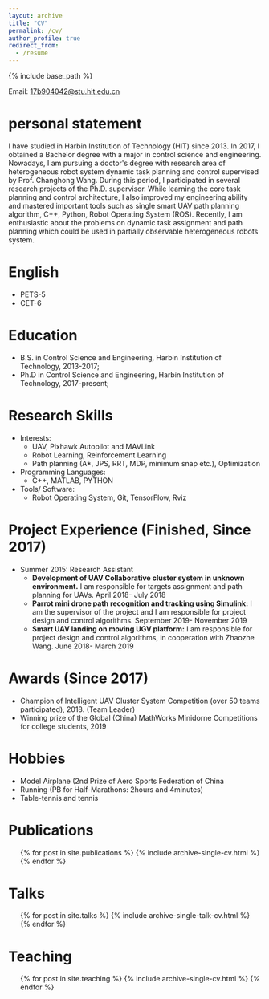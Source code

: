 ```yaml
---
layout: archive
title: "CV"
permalink: /cv/
author_profile: true
redirect_from:
  - /resume
---
```


{% include base_path %}

Email: 17b904042@stu.hit.edu.cn

personal statement
======
I have studied in Harbin Institution of Technology (HIT) since 2013. In 2017, I obtained a Bachelor degree with a major in control science and engineering. Nowadays, I am pursuing a doctor's degree with research area of heterogeneous robot system dynamic task planning and control supervised by Prof. Changhong Wang. During this period, I participated in several research projects of the Ph.D. supervisor. While learning the core task planning and control architecture, I also improved my engineering ability and mastered important tools such as single smart UAV path planning algorithm, C++, Python, Robot Operating System (ROS). Recently, I am enthusiastic about the problems on dynamic task assignment and path planning which could be used in partially observable heterogeneous robots system.

English
======
* PETS-5
* CET-6

Education
======
* B.S. in Control Science and Engineering, Harbin Institution of Technology, 2013-2017;
* Ph.D in Control Science and Engineering, Harbin Institution of Technology, 2017-present;

Research Skills
======
* Interests:
  * UAV, Pixhawk Autopilot and MAVLink
  * Robot Learning, Reinforcement Learning
  * Path planning (A*, JPS, RRT, MDP, minimum snap etc.), Optimization
* Programming Languages:
  * C++, MATLAB, PYTHON
* Tools/ Software:
  * Robot Operating System, Git, TensorFlow, Rviz

Project Experience (Finished, Since 2017)
======
* Summer 2015: Research Assistant
  *  **Development of UAV Collaborative cluster system in unknown environment.** I am responsible for targets assignment and path planning for UAVs. April 2018- July 2018
  * **Parrot mini drone path recognition and tracking using Simulink:** I am the supervisor of the project and I am responsible for project design and control algorithms. September 2019- November 2019
  * **Smart UAV landing on moving UGV platform:** I am responsible for project design and control algorithms, in cooperation with Zhaozhe Wang. June 2018- March 2019

Awards (Since 2017)
======
* Champion of Intelligent UAV Cluster System Competition (over 50 teams participated), 2018. (Team Leader)
* Winning prize of the Global (China) MathWorks Minidorne Competitions for college students, 2019

Hobbies
======
* Model Airplane (2nd Prize of Aero Sports Federation of China
* Running (PB for Half-Marathons: 2hours and 4minutes)
* Table-tennis and tennis

Publications
======
  <ul>{% for post in site.publications %}
    {% include archive-single-cv.html %}
  {% endfor %}</ul>
  
Talks
======
  <ul>{% for post in site.talks %}
    {% include archive-single-talk-cv.html %}
  {% endfor %}</ul>
  
Teaching
======
  <ul>{% for post in site.teaching %}
    {% include archive-single-cv.html %}
  {% endfor %}</ul>
  
